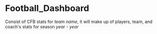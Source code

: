 # Football_Dashboard
Consist of CFB stats for *team name*, it will make up of players, team, and coach's stats for season *year* - *year*
